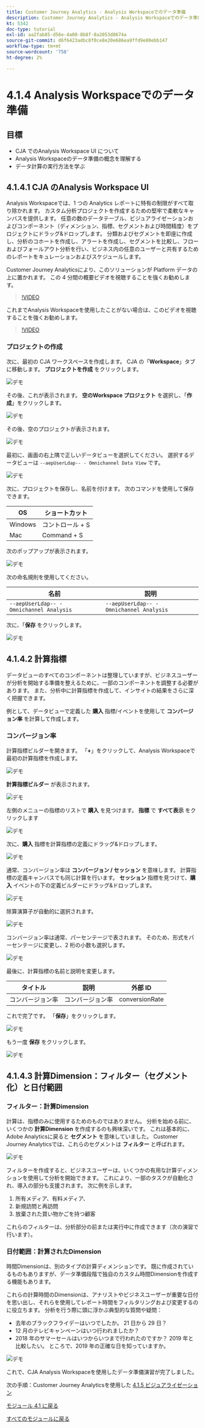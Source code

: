 ```yaml
---
title: Customer Journey Analytics - Analysis Workspaceでのデータ準備
description: Customer Journey Analytics - Analysis Workspaceでのデータ準備
kt: 5342
doc-type: tutorial
exl-id: aa2fab85-d56e-4a00-8b8f-8a2053d8674a
source-git-commit: d6f6423adbc8f0ce8e20e686ea9ffd9e80ebb147
workflow-type: tm+mt
source-wordcount: '758'
ht-degree: 2%

---
```


# 4.1.4 Analysis Workspaceでのデータ準備

## 目標

- CJA でのAnalysis Workspace UI について
- Analysis Workspaceのデータ準備の概念を理解する
- データ計算の実行方法を学ぶ

## 4.1.4.1 CJA のAnalysis Workspace UI

Analysis Workspaceでは、1 つの Analytics レポートに特有の制限がすべて取り除かれます。 カスタム分析プロジェクトを作成するための堅牢で柔軟なキャンバスを提供します。 任意の数のデータテーブル、ビジュアライゼーションおよびコンポーネント（ディメンション、指標、セグメントおよび時間精度）をプロジェクトにドラッグ&amp;ドロップします。 分類およびセグメントを即座に作成し、分析のコホートを作成し、アラートを作成し、セグメントを比較し、フローおよびフォールアウト分析を行い、ビジネス内の任意のユーザーと共有するためのレポートをキュレーションおよびスケジュールします。

Customer Journey Analyticsにより、このソリューションが Platform データの上に置かれます。 この 4 分間の概要ビデオを視聴することを強くお勧めします。

>[!VIDEO](https://video.tv.adobe.com/v/35109?quality=12&learn=on)

これまでAnalysis Workspaceを使用したことがない場合は、このビデオを視聴することを強くお勧めします。

>[!VIDEO](https://video.tv.adobe.com/v/26266?quality=12&learn=on)

### プロジェクトの作成

次に、最初の CJA ワークスペースを作成します。 CJA の「**Workspace**」タブに移動します。
**プロジェクトを作成** をクリックします。

![ デモ ](./images/prmenu.png)

その後、これが表示されます。 **空のWorkspace プロジェクト** を選択し、「**作成**」をクリックします。

![ デモ ](./images/prmenu1.png)

その後、空のプロジェクトが表示されます。

![ デモ ](./images/premptyprojects.png)

最初に、画面の右上隅で正しいデータビューを選択してください。 選択するデータビューは `--aepUserLdap-- - Omnichannel Data View` です。

![ デモ ](./images/prdv.png)

次に、プロジェクトを保存し、名前を付けます。 次のコマンドを使用して保存できます。

| OS | ショートカット |
| ----------------- |-------------| 
| Windows | コントロール + S |
| Mac | Command + S |

次のポップアップが表示されます。

![ デモ ](./images/prsave.png)

次の命名規則を使用してください。

| 名前 | 説明 |
| ----------------- |-------------| 
| `--aepUserLdap-- - Omnichannel Analysis` | `--aepUserLdap-- - Omnichannel Analysis` |

次に、「**保存** をクリックします。

![ デモ ](./images/prsave2.png)

## 4.1.4.2 計算指標

データビューのすべてのコンポーネントは整理していますが、ビジネスユーザーが分析を開始する準備を整えるために、一部のコンポーネントを調整する必要があります。 また、分析中に計算指標を作成して、インサイトの結果をさらに深く把握できます。

例として、データビューで定義した **購入** 指標/イベントを使用して **コンバージョン率** を計算して作成します。

### コンバージョン率

計算指標ビルダーを開きます。 「**+**」をクリックして、Analysis Workspaceで最初の計算指標を作成します。

![ デモ ](./images/pradd.png)

**計算指標ビルダー** が表示されます。

![ デモ ](./images/prbuilder.png)

左側のメニューの指標のリストで **購入** を見つけます。 **指標** で **すべて表示** をクリックします

![ デモ ](./images/calcbuildercr1.png)

次に、**購入** 指標を計算指標の定義にドラッグ&amp;ドロップします。

![ デモ ](./images/calcbuildercr2.png)

通常、コンバージョン率は **コンバージョン / セッション** を意味します。 計算指標の定義キャンバスでも同じ計算を行います。 **セッション** 指標を見つけて、**購入** イベントの下の定義ビルダーにドラッグ&amp;ドロップします。

![ デモ ](./images/calcbuildercr3.png)

除算演算子が自動的に選択されます。

![ デモ ](./images/calcbuildercr4.png)

コンバージョン率は通常、パーセンテージで表されます。 そのため、形式をパーセンテージに変更し、2 桁の小数も選択します。

![ デモ ](./images/calcbuildercr5.png)

最後に、計算指標の名前と説明を変更します。

| タイトル | 説明 | 外部 ID |
| ----------------- |-------------| -------------| 
| コンバージョン率 | コンバージョン率 | conversionRate |

これで完了です。 「**保存**」をクリックします。

![ デモ ](./images/calcbuildercr6.png)

もう一度 **保存** をクリックします。

![ デモ ](./images/calcbuildercr6a.png)

## 4.1.4.3 計算Dimension：フィルター（セグメント化）と日付範囲

### フィルター：計算Dimension

計算は、指標のみに使用するためのものではありません。 分析を始める前に、いくつかの **計算Dimension** を作成するのも興味深いです。 これは基本的に、Adobe Analyticsに戻ると **セグメント** を意味していました。 Customer Journey Analyticsでは、これらのセグメントは **フィルター** と呼ばれます。

![ デモ ](./images/prfilters.png)

フィルターを作成すると、ビジネスユーザーは、いくつかの有用な計算ディメンションを使用して分析を開始できます。 これにより、一部のタスクが自動化され、導入の部分も支援されます。 次に例を示します。

1. 所有メディア、有料メディア、
2. 新規訪問と再訪問
3. 放棄された買い物かごを持つ顧客

これらのフィルターは、分析部分の前または実行中に作成できます（次の演習で行います）。

### 日付範囲：計算されたDimension

時間Dimensionは、別のタイプの計算ディメンションです。 既に作成されているものもありますが、データ準備段階で独自のカスタム時間Dimensionを作成する機能もあります。

これらの計算時間のDimensionは、アナリストやビジネスユーザーが重要な日付を思い出し、それらを使用してレポート時間をフィルタリングおよび変更するのに役立ちます。 分析を行う際に頭に浮かぶ典型的な質問や疑問：

- 去年のブラックフライデーはいつでしたか。 21 日から 29 日？
- 12 月のテレビキャンペーンはいつ行われましたか？
- 2018 年のサマーセールはいつからいつまで行われたのですか？ 2019 年と比較したい。 ところで、2019 年の正確な日を知っていますか。

![ デモ ](./images/timedimensions.png)

これで、CJA Analysis Workspaceを使用したデータ準備演習が完了しました。

次の手順：Customer Journey Analyticsを使用した [4.1.5 ビジュアライゼーション ](./ex5.md)

[モジュール 4.1 に戻る](./customer-journey-analytics-build-a-dashboard.md)

[すべてのモジュールに戻る](./../../../overview.md)
